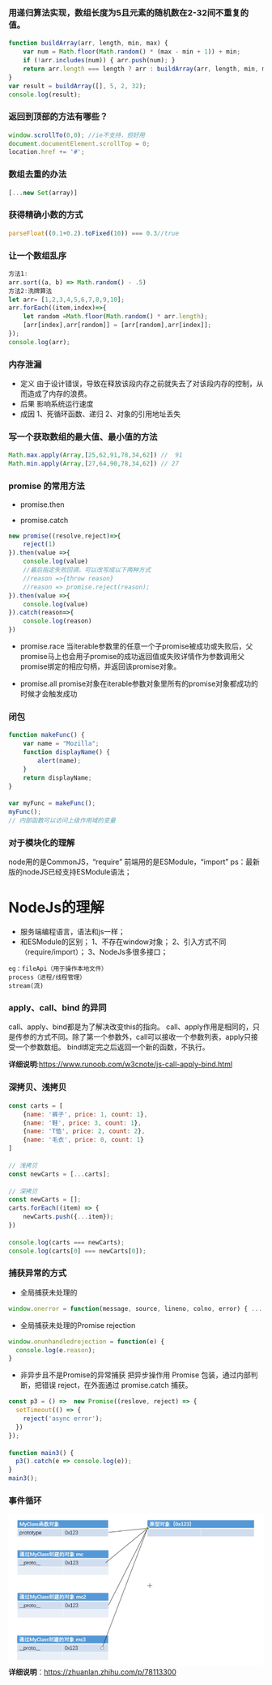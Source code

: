 ### 用递归算法实现，数组长度为5且元素的随机数在2-32间不重复的值。
```js
function buildArray(arr, length, min, max) {
    var num = Math.floor(Math.random() * (max - min + 1)) + min;
    if (!arr.includes(num)) { arr.push(num); }
    return arr.length === length ? arr : buildArray(arr, length, min, max);
}
var result = buildArray([], 5, 2, 32);
console.log(result);
```

### 返回到顶部的方法有哪些？
```js
window.scrollTo(0,0); //ie不支持，但好用
document.documentElement.scrollTop = 0;
location.href += '#';
```
### 数组去重的办法
```js
[...new Set(array)]
```

### 获得精确小数的方式
```js
parseFloat((0.1+0.2).toFixed(10)) === 0.3//true
```

### 让一个数组乱序
```js
方法1:
arr.sort((a, b) => Math.random() - .5)
方法2:洗牌算法
let arr= [1,2,3,4,5,6,7,8,9,10];
arr.forEach((item,index)=>{
    let random =Math.floor(Math.random() * arr.length);
    [arr[index],arr[random]] = [arr[random],arr[index]];
});
console.log(arr);
```

### 内存泄漏
- 定义
由于设计错误，导致在释放该段内存之前就失去了对该段内存的控制，从而造成了内存的浪费。
- 后果
影响系统运行速度
- 成因
1、死循环函数、递归
2、对象的引用地址丢失

### 写一个获取数组的最大值、最小值的方法
```js
Math.max.apply(Array,[25,62,91,78,34,62]) //  91
Math.min.apply(Array,[27,64,90,78,34,62]) // 27
```

### promise 的常用方法
- promise.then

- promise.catch
```js
new promise((resolve,reject)=>{
    reject(1)
}).then(value =>{
    console.log(value)
    //最后指定失败回调，可以改写成以下两种方式
    //reason =>{throw reason}
    //reason => promise.reject(reason);
}).then(value =>{
    console.log(value)
}).catch(reason=>{
    console.log(reason)
})
```

- promise.race
当iterable参数里的任意一个子promise被成功或失败后，父promise马上也会用子promise的成功返回值或失败详情作为参数调用父promise绑定的相应句柄，并返回该promise对象。

- promise.all
promise对象在iterable参数对象里所有的promise对象都成功的时候才会触发成功

### 闭包
``` js
function makeFunc() {
    var name = "Mozilla";
    function displayName() {
        alert(name);
    }
    return displayName;
}

var myFunc = makeFunc();
myFunc();
// 内部函数可以访问上级作用域的变量
```
### 对于模块化的理解
node用的是CommonJS，“require”
前端用的是ESModule，“import”
ps：最新版的nodeJS已经支持ESModule语法；

# NodeJs的理解
- 服务端编程语言，语法和js一样；
- 和ESModule的区别；
1、不存在window对象；
2、引入方式不同（require/import）；
3、NodeJs多很多接口；
```
eg：fileApi（用于操作本地文件）
process（进程/线程管理）
stream(流)
```

### apply、call、bind 的异同
call、apply、bind都是为了解决改变this的指向。
call、apply作用是相同的，只是传参的方式不同。除了第一个参数外，call可以接收一个参数列表，apply只接受一个参数数组。 
bind绑定完之后返回一个新的函数，不执行。

**详细说明**:https://www.runoob.com/w3cnote/js-call-apply-bind.html

### 深拷贝、浅拷贝
```js
const carts = [
    {name: '裤子', price: 1, count: 1},
    {name: '鞋', price: 3, count: 1},
    {name: 'T恤', price: 2, count: 2},
    {name: '毛衣', price: 0, count: 1}
]

// 浅拷贝
const newCarts = [...carts];

// 深拷贝
const newCarts = [];
carts.forEach((item) => {
    newCarts.push({...item});
})

console.log(carts === newCarts);
console.log(carts[0] === newCarts[0]);
```

### 捕获异常的方式
- 全局捕获未处理的
```js
window.onerror = function(message, source, lineno, colno, error) { ... }
```
- 全局捕获未处理的Promise rejection
```js
window.onunhandledrejection = function(e) {
  console.log(e.reason);
}
```
- 非异步且不是Promise的异常捕获
把异步操作用 Promise 包装，通过内部判断，把错误 reject，在外面通过 promise.catch 捕获。
```js
const p3 = () =>  new Promise((reslove, reject) => {
  setTimeout(() => {
    reject('async error');
  })
});

function main3() {
  p3().catch(e => console.log(e));
}
main3();
```

### 事件循环
![微任务和宏任务](../image/prototype.png)
**详细说明**：https://zhuanlan.zhihu.com/p/78113300
